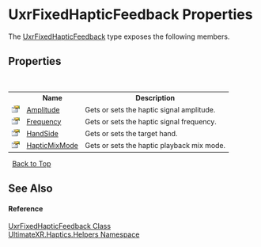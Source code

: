# UxrFixedHapticFeedback Properties
 

The <a href="T_UltimateXR_Haptics_Helpers_UxrFixedHapticFeedback">UxrFixedHapticFeedback</a> type exposes the following members.


## Properties
&nbsp;<table><tr><th></th><th>Name</th><th>Description</th></tr><tr><td>![Public property](media/pubproperty.gif "Public property")</td><td><a href="P_UltimateXR_Haptics_Helpers_UxrFixedHapticFeedback_Amplitude">Amplitude</a></td><td>
Gets or sets the haptic signal amplitude.</td></tr><tr><td>![Public property](media/pubproperty.gif "Public property")</td><td><a href="P_UltimateXR_Haptics_Helpers_UxrFixedHapticFeedback_Frequency">Frequency</a></td><td>
Gets or sets the haptic signal frequency.</td></tr><tr><td>![Public property](media/pubproperty.gif "Public property")</td><td><a href="P_UltimateXR_Haptics_Helpers_UxrFixedHapticFeedback_HandSide">HandSide</a></td><td>
Gets or sets the target hand.</td></tr><tr><td>![Public property](media/pubproperty.gif "Public property")</td><td><a href="P_UltimateXR_Haptics_Helpers_UxrFixedHapticFeedback_HapticMixMode">HapticMixMode</a></td><td>
Gets or sets the haptic playback mix mode.</td></tr></table>&nbsp;
<a href="#uxrfixedhapticfeedback-properties">Back to Top</a>

## See Also


#### Reference
<a href="T_UltimateXR_Haptics_Helpers_UxrFixedHapticFeedback">UxrFixedHapticFeedback Class</a><br /><a href="N_UltimateXR_Haptics_Helpers">UltimateXR.Haptics.Helpers Namespace</a><br />